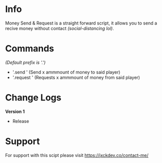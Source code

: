 # Info
Money Send & Request is a straight forward script, it allows you to send a recive money without contact *(social-distancing lol)*.

# Commands
*(Default prefix is '.')*
- '.send <name> <ammount>' (Send x ammmount of money to said player)
- '.request <name> <ammount>' (Requests x ammmount of money from said player)

# Change Logs
**Version 1**
- Release

# Support
For support with this scipt please visit https://jxckdev.co/contact-me/
